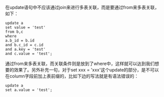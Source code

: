 在update语句中不应该通过join来进行多表关联，而是要通过from来多表关联，如下：
```
update a
set value = 'test'
from b,c
where
a.b_id = b.id
and b.c_id = c.id
and a.key = 'test'
and c.value = 'test';
```

通过from来多表关联，而关联条件则是放到了where中，这样就可以达到我们想要的效果了。另外补充一句，对于set xxx = 'xxx'这个update的部分，是不可以在column字段前加上表前缀的，比如下边的写法就是有语法错误的：
```
update a
set a.value = 'test';
```
